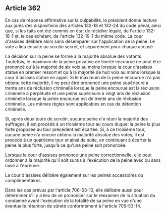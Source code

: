 Article 362
----
En cas de réponse affirmative sur la culpabilité, le président donne lecture aux
jurés des dispositions des articles 132-18 et 132-24 du code pénal, ainsi que,
si les faits ont été commis en état de récidive légale, de l'article 132-18-1
et, le cas échéant, de l'article 132-19-1 du même code. La cour d'assises
délibère alors sans désemparer sur l'application de la peine. Le vote a lieu
ensuite au scrutin secret, et séparément pour chaque accusé.

La décision sur la peine se forme à la majorité absolue des votants. Toutefois,
le maximum de la peine privative de liberté encourue ne peut être prononcé qu'à
la majorité de six voix au moins lorsque la cour d'assises statue en premier
ressort et qu'à la majorité de huit voix au moins lorsque la cour d'assises
statue en appel. Si le maximum de la peine encourue n'a pas obtenu cette
majorité, il ne peut être prononcé une peine supérieure à trente ans de
réclusion criminelle lorsque la peine encourue est la réclusion criminelle à
perpétuité et une peine supérieure à vingt ans de réclusion criminelle lorsque
la peine encourue est de trente ans de réclusion criminelle. Les mêmes règles
sont applicables en cas de détention criminelle.

Si, après deux tours de scrutin, aucune peine n'a réuni la majorité des
suffrages, il est procédé à un troisième tour au cours duquel la peine la plus
forte proposée au tour précédent est écartée. Si, à ce troisième tour, aucune
peine n'a encore obtenu la majorité absolue des votes, il est procédé à un
quatrième tour et ainsi de suite, en continuant à écarter la peine la plus
forte, jusqu'à ce qu'une peine soit prononcée.

Lorsque la cour d'assises prononce une peine correctionnelle, elle peut ordonner
à la majorité qu'il soit sursis à l'exécution de la peine avec ou sans mise à
l'épreuve.

La cour d'assises délibère également sur les peines accessoires ou
complémentaires.

Dans les cas prévus par l'article 706-53-13, elle délibère aussi pour déterminer
s'il y a lieu de se prononcer sur le réexamen de la situation du condamné avant
l'exécution de la totalité de sa peine en vue d'une éventuelle rétention de
sûreté conformément à l'article 706-53-14.
